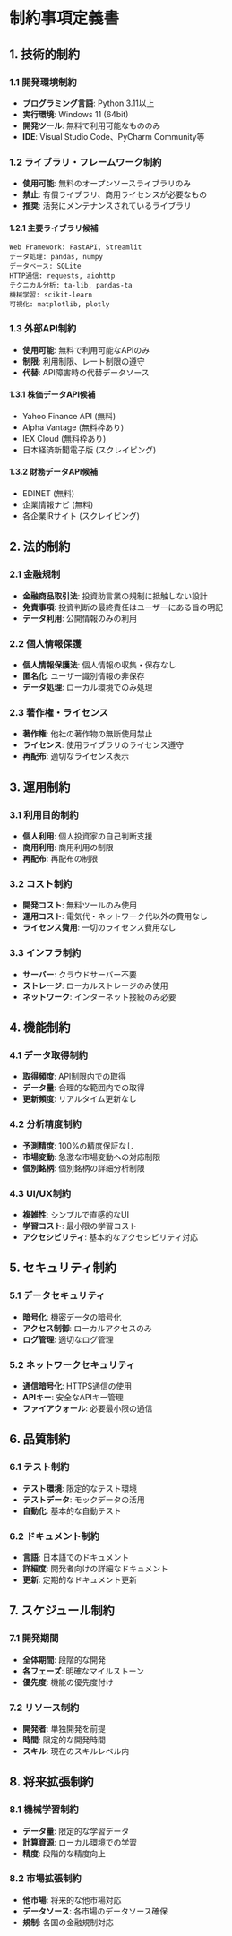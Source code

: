 # 制約事項定義書

## 1. 技術的制約

### 1.1 開発環境制約
- **プログラミング言語**: Python 3.11以上
- **実行環境**: Windows 11 (64bit)
- **開発ツール**: 無料で利用可能なもののみ
- **IDE**: Visual Studio Code、PyCharm Community等

### 1.2 ライブラリ・フレームワーク制約
- **使用可能**: 無料のオープンソースライブラリのみ
- **禁止**: 有償ライブラリ、商用ライセンスが必要なもの
- **推奨**: 活発にメンテナンスされているライブラリ

#### 1.2.1 主要ライブラリ候補
```
Web Framework: FastAPI, Streamlit
データ処理: pandas, numpy
データベース: SQLite
HTTP通信: requests, aiohttp
テクニカル分析: ta-lib, pandas-ta
機械学習: scikit-learn
可視化: matplotlib, plotly
```

### 1.3 外部API制約
- **使用可能**: 無料で利用可能なAPIのみ
- **制限**: 利用制限、レート制限の遵守
- **代替**: API障害時の代替データソース

#### 1.3.1 株価データAPI候補
- Yahoo Finance API (無料)
- Alpha Vantage (無料枠あり)
- IEX Cloud (無料枠あり)
- 日本経済新聞電子版 (スクレイピング)

#### 1.3.2 財務データAPI候補
- EDINET (無料)
- 企業情報ナビ (無料)
- 各企業IRサイト (スクレイピング)

## 2. 法的制約

### 2.1 金融規制
- **金融商品取引法**: 投資助言業の規制に抵触しない設計
- **免責事項**: 投資判断の最終責任はユーザーにある旨の明記
- **データ利用**: 公開情報のみの利用

### 2.2 個人情報保護
- **個人情報保護法**: 個人情報の収集・保存なし
- **匿名化**: ユーザー識別情報の非保存
- **データ処理**: ローカル環境でのみ処理

### 2.3 著作権・ライセンス
- **著作権**: 他社の著作物の無断使用禁止
- **ライセンス**: 使用ライブラリのライセンス遵守
- **再配布**: 適切なライセンス表示

## 3. 運用制約

### 3.1 利用目的制約
- **個人利用**: 個人投資家の自己判断支援
- **商用利用**: 商用利用の制限
- **再配布**: 再配布の制限

### 3.2 コスト制約
- **開発コスト**: 無料ツールのみ使用
- **運用コスト**: 電気代・ネットワーク代以外の費用なし
- **ライセンス費用**: 一切のライセンス費用なし

### 3.3 インフラ制約
- **サーバー**: クラウドサーバー不要
- **ストレージ**: ローカルストレージのみ使用
- **ネットワーク**: インターネット接続のみ必要

## 4. 機能制約

### 4.1 データ取得制約
- **取得頻度**: API制限内での取得
- **データ量**: 合理的な範囲内での取得
- **更新頻度**: リアルタイム更新なし

### 4.2 分析精度制約
- **予測精度**: 100%の精度保証なし
- **市場変動**: 急激な市場変動への対応制限
- **個別銘柄**: 個別銘柄の詳細分析制限

### 4.3 UI/UX制約
- **複雑性**: シンプルで直感的なUI
- **学習コスト**: 最小限の学習コスト
- **アクセシビリティ**: 基本的なアクセシビリティ対応

## 5. セキュリティ制約

### 5.1 データセキュリティ
- **暗号化**: 機密データの暗号化
- **アクセス制御**: ローカルアクセスのみ
- **ログ管理**: 適切なログ管理

### 5.2 ネットワークセキュリティ
- **通信暗号化**: HTTPS通信の使用
- **APIキー**: 安全なAPIキー管理
- **ファイアウォール**: 必要最小限の通信

## 6. 品質制約

### 6.1 テスト制約
- **テスト環境**: 限定的なテスト環境
- **テストデータ**: モックデータの活用
- **自動化**: 基本的な自動テスト

### 6.2 ドキュメント制約
- **言語**: 日本語でのドキュメント
- **詳細度**: 開発者向けの詳細なドキュメント
- **更新**: 定期的なドキュメント更新

## 7. スケジュール制約

### 7.1 開発期間
- **全体期間**: 段階的な開発
- **各フェーズ**: 明確なマイルストーン
- **優先度**: 機能の優先度付け

### 7.2 リソース制約
- **開発者**: 単独開発を前提
- **時間**: 限定的な開発時間
- **スキル**: 現在のスキルレベル内

## 8. 将来拡張制約

### 8.1 機械学習制約
- **データ量**: 限定的な学習データ
- **計算資源**: ローカル環境での学習
- **精度**: 段階的な精度向上

### 8.2 市場拡張制約
- **他市場**: 将来的な他市場対応
- **データソース**: 各市場のデータソース確保
- **規制**: 各国の金融規制対応 